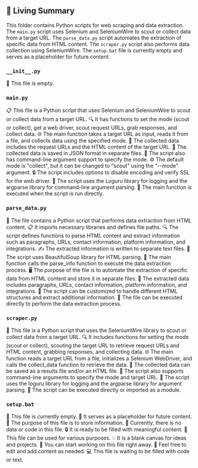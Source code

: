 

<!-- Living README Summary -->
## 🌳 Living Summary

This folder contains Python scripts for web scraping and data extraction. The `main.py` script uses Selenium and SeleniumWire to scout or collect data from a target URL. The `parse_data.py` script automates the extraction of specific data from HTML content. The `scraper.py` script also performs data collection using SeleniumWire. The `setup.bat` file is currently empty and serves as a placeholder for future content.


### `__init__.py`

📄 This file is empty.


### `main.py`

📋 This file is a Python script that uses Selenium and SeleniumWire to scout or collect data from a target URL.
🔍 It has functions to set the mode (scout or collect), get a web driver, scout request URLs, grab responses, and collect data.
🌐 The main function takes a target URL as input, reads it from a file, and collects data using the specified mode.
📝 The collected data includes the request URLs and the HTML content of the target URL.
📂 The collected data is saved in JSON format in separate files.
🔧 The script also has command-line argument support to specify the mode.
⚙️ The default mode is "collect", but it can be changed to "scout" using the "--mode" argument.
🔒 The script includes options to disable encoding and verify SSL for the web driver.
📝 The script uses the Loguru library for logging and the argparse library for command-line argument parsing.
🔗 The main function is executed when the script is run directly.


### `parse_data.py`

📝 The file contains a Python script that performs data extraction from HTML content.
📋 It imports necessary libraries and defines file paths.
🔍 The script defines functions to parse HTML content and extract information such as paragraphs, URLs, contact information, platform information, and integrations.
✍️ The extracted information is written to separate text files.
🔎 The script uses BeautifulSoup library for HTML parsing.
📄 The main function calls the parse_info function to execute the data extraction process.
🖥️ The purpose of the file is to automate the extraction of specific data from HTML content and store it in separate files.
📂 The extracted data includes paragraphs, URLs, contact information, platform information, and integrations.
📌 The script can be customized to handle different HTML structures and extract additional information.
🔧 The file can be executed directly to perform the data extraction process.


### `scraper.py`

📝 This file is a Python script that uses the SeleniumWire library to scout or collect data from a target URL.
🔍 It includes functions for setting the mode (scout or collect), scouting the target URL to retrieve request URLs and HTML content, grabbing responses, and collecting data.
🌐 The main function reads a target URL from a file, initializes a Selenium WebDriver, and calls the collect_data function to retrieve the data.
📄 The collected data can be saved as a results file and/or an HTML file.
🔧 The script also supports command-line arguments to specify the mode and target URL.
📜 The script uses the loguru library for logging and the argparse library for argument parsing.
🚀 The script can be executed directly or imported as a module.



### `setup.bat`

📄 This file is currently empty.
👀 It serves as a placeholder for future content.
📝 The purpose of this file is to store information.
🚫 Currently, there is no data or code in this file.
🔒 It is ready to be filled with meaningful content.
🌟 This file can be used for various purposes.
💡 It is a blank canvas for ideas and projects.
📌 You can start working on this file right away.
🔧 Feel free to edit and add content as needed.
💻 This file is waiting to be filled with code or text.

<!-- Living README Summary -->
